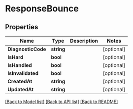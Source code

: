 # ResponseBounce

## Properties

Name | Type | Description | Notes
------------ | ------------- | ------------- | -------------
**DiagnosticCode** | **string** |  | [optional] 
**IsHard** | **bool** |  | [optional] 
**IsHandled** | **bool** |  | [optional] 
**IsInvalidated** | **bool** |  | [optional] 
**CreatedAt** | **string** |  | [optional] 
**UpdatedAt** | **string** |  | [optional] 

[[Back to Model list]](../README.md#documentation-for-models) [[Back to API list]](../README.md#documentation-for-api-endpoints) [[Back to README]](../README.md)


